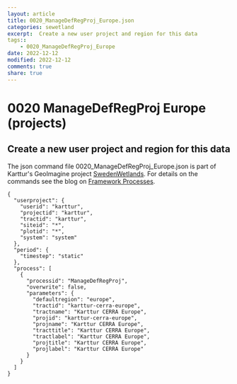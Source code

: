 ```yaml
---
layout: article
title: 0020_ManageDefRegProj_Europe.json
categories: sewetland
excerpt:  Create a new user project and region for this data
tags:: 
    - 0020_ManageDefRegProj_Europe
date: 2022-12-12
modified: 2022-12-12
comments: true
share: true
---
```


# 0020 ManageDefRegProj Europe (projects)

##  Create a new user project and region for this data

The json command file <span class='file'>0020_ManageDefRegProj_Europe.json</span> is part of Karttur's GeoImagine project [<span class='project'>SwedenWetlands</span>](https://karttur.github.io/geoimagine03-proj-wetland-se/index.html). For details on the commands see the blog on [Framework Processes](https://karttur.github.io/geoimagine03-docs-procpack/).

```
{
  "userproject": {
    "userid": "karttur",
    "projectid": "karttur",
    "tractid": "karttur",
    "siteid": "*",
    "plotid": "*",
    "system": "system"
  },
  "period": {
    "timestep": "static"
  },
  "process": [
    {
      "processid": "ManageDefRegProj",
      "overwrite": false,
      "parameters": {
        "defaultregion": "europe",
        "tractid": "karttur-cerra-europe",
        "tractname": "Karttur CERRA Europe",
        "projid": "karttur-cerra-europe",
        "projname": "Karttur CERRA Europe",
        "tracttitle": "Karttur CERRA Europe",
        "tractlabel": "Karttur CERRA Europe",
        "projtitle": "Karttur CERRA Europe",
        "projlabel": "Karttur CERRA Europe"
      }
    }
  ]
}
```
